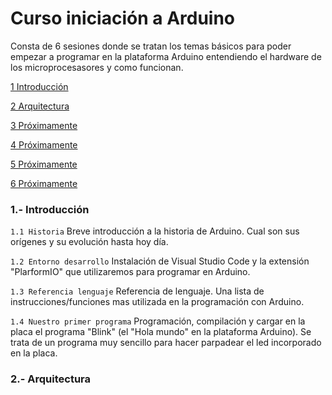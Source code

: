 # Curso iniciación a Arduino
Consta de 6 sesiones donde se tratan los temas básicos para poder empezar a programar en la plataforma Arduino entendiendo el hardware de los microprocesasores y como funcionan.

[1 Introducción](#1--introducci%C3%B3n)

[2 Arquitectura](#2--arquitectura)

[3 Próximamente](/)

[4 Próximamente](/)

[5 Próximamente](/)

[6 Próximamente](/)



### 1.- Introducción


  `1.1 Historia` Breve introducción a la historia de Arduino. Cual son sus orígenes y su evolución hasta hoy día.

  `1.2 Entorno desarrollo` Instalación de Visual Studio Code y la extensión "PlarformIO" que utilizaremos para programar en Arduino.

  `1.3 Referencia lenguaje` Referencia de lenguaje. Una lista de instrucciones/funciones mas utilizada en la programación con Arduino.

  `1.4 Nuestro primer programa` Programación, compilación y cargar en la placa el programa "Blink" (el "Hola mundo" en la plataforma Arduino). Se trata de un programa muy sencillo para hacer parpadear el led incorporado en la placa.


### 2.- Arquitectura
